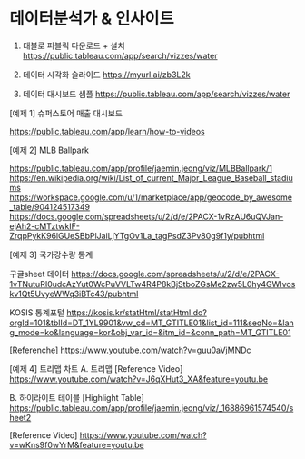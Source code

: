 # 데이터분석가 & 인사이트

1. 태블로 퍼블릭 다운로드 + 설치
https://public.tableau.com/app/search/vizzes/water

2. 데이터 시각화 슬라이드
https://myurl.ai/zb3L2k

3. 데이터 대시보드 샘플
https://public.tableau.com/app/search/vizzes/water

[예제 1] 슈퍼스토어 매출 대시보드

https://public.tableau.com/app/learn/how-to-videos

[예제 2] MLB Ballpark

https://public.tableau.com/app/profile/jaemin.jeong/viz/MLBBallpark/1
https://en.wikipedia.org/wiki/List_of_current_Major_League_Baseball_stadiums
https://workspace.google.com/u/1/marketplace/app/geocode_by_awesome_table/904124517349
https://docs.google.com/spreadsheets/u/2/d/e/2PACX-1vRzAU6uQVJan-ejAh2-cMTztwkIF-ZrqpPykK96lGUeSBbPlJaiLjYTgOv1La_tagPsdZ3Pv80g9f1y/pubhtml


[예제 3] 국가강수량 통계

구글sheet 데이터
https://docs.google.com/spreadsheets/u/2/d/e/2PACX-1vTNutuRI0udcAzYut0WcPuVVLTw4R4P8kBjStboZGsMe2zw5L0hy4GWIvoskv1Qt5UvyeWWq3iBTc43/pubhtml

KOSIS 통계포털
https://kosis.kr/statHtml/statHtml.do?orgId=101&tblId=DT_1YL9901&vw_cd=MT_GTITLE01&list_id=111&seqNo=&lang_mode=ko&language=kor&obj_var_id=&itm_id=&conn_path=MT_GTITLE01

[Referenche] https://www.youtube.com/watch?v=guu0aVjMNDc

[예제 4] 트리맵 차트
A. 트리맵
[Reference Video] https://www.youtube.com/watch?v=J6qXHut3_XA&feature=youtu.be

B. 하이라이트 테이블
[Highlight Table] https://public.tableau.com/app/profile/jaemin.jeong/viz/_16886961574540/sheet2

[Reference Video] https://www.youtube.com/watch?v=wKns9f0wYrM&feature=youtu.be

